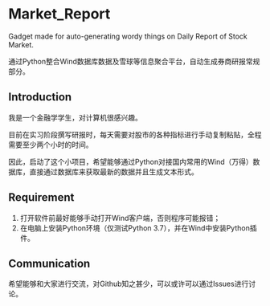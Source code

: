 # Market_Report
Gadget made for auto-generating wordy things on Daily Report of Stock Market.

通过Python整合Wind数据库数据及雪球等信息聚合平台，自动生成券商研报常规部分。

## Introduction
我是一个金融学学生，对计算机很感兴趣。

目前在实习阶段撰写研报时，每天需要对股市的各种指标进行手动复制粘贴，全程需要至少两个小时的时间。

因此，启动了这个小项目，希望能够通过Python对接国内常用的Wind（万得）数据库，直接通过数据库来获取最新的数据并且生成文本形式。

## Requirement
1. 打开软件前最好能够手动打开Wind客户端，否则程序可能报错；
2. 在电脑上安装Python环境（仅测试Python 3.7），并在Wind中安装Python插件。

## Communication
希望能够和大家进行交流，对Github知之甚少，可以或许可以通过Issues进行讨论。
